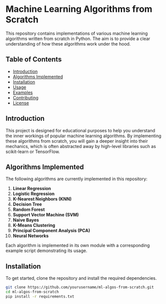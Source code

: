 # Machine Learning Algorithms from Scratch

This repository contains implementations of various machine learning algorithms written from scratch in Python. The aim is to provide a clear understanding of how these algorithms work under the hood.

## Table of Contents

- [Introduction](#introduction)
- [Algorithms Implemented](#algorithms-implemented)
- [Installation](#installation)
- [Usage](#usage)
- [Examples](#examples)
- [Contributing](#contributing)
- [License](#license)

## Introduction

This project is designed for educational purposes to help you understand the inner workings of popular machine learning algorithms. By implementing these algorithms from scratch, you will gain a deeper insight into their mechanics, which is often abstracted away by high-level libraries such as scikit-learn or TensorFlow.

## Algorithms Implemented

The following algorithms are currently implemented in this repository:

1. **Linear Regression**
2. **Logistic Regression**
3. **K-Nearest Neighbors (KNN)**
4. **Decision Tree**
5. **Random Forest**
6. **Support Vector Machine (SVM)**
7. **Naive Bayes**
8. **K-Means Clustering**
9. **Principal Component Analysis (PCA)**
10. **Neural Networks**

Each algorithm is implemented in its own module with a corresponding example script demonstrating its usage.

## Installation

To get started, clone the repository and install the required dependencies.

```bash
git clone https://github.com/yourusername/ml-algos-from-scratch.git
cd ml-algos-from-scratch
pip install -r requirements.txt
